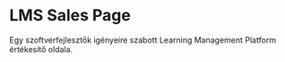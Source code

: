 # LMS Sales Page

Egy szoftverfejlesztők igényeire szabott Learning Management Platform értékesítő oldala.